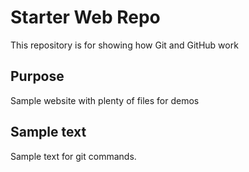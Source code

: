 # Starter Web Repo

This repository is for showing how Git and GitHub work

## Purpose

Sample website with plenty of files for demos

## Sample text

Sample text for git commands.